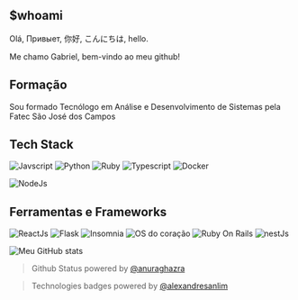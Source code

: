 <!-- Introdução -->
## $whoami
Olá, Привыет, 你好, こんにちは, hello.

Me chamo Gabriel, bem-vindo ao meu github!

<!-- Faculdade -->
## Formação
Sou formado Tecnólogo em Análise e Desenvolvimento de Sistemas pela Fatec São José dos Campos
<!-- Tech stack -->
## Tech Stack
![Javscript](https://img.shields.io/badge/JavaScript-323330?style=for-the-badge&logo=javascript&logoColor=F7DF1E)
![Python](https://img.shields.io/badge/Python-FFD43B?style=for-the-badge&logo=python&logoColor=blue)
![Ruby](https://img.shields.io/badge/Ruby-CC342D?style=for-the-badge&logo=ruby&logoColor=white)
![Typescript](https://img.shields.io/badge/TypeScript-007ACC?style=for-the-badge&logo=typescript&logoColor=white)
![Docker](https://img.shields.io/badge/Docker-2CA5E0?style=for-the-badge&logo=docker&logoColor=white)

![NodeJs](https://img.shields.io/badge/Node%20js-339933?style=for-the-badge&logo=nodedotjs&logoColor=white)

<!-- Ferramentas -->
## Ferramentas e Frameworks
![ReactJs](https://img.shields.io/badge/React-20232A?style=for-the-badge&logo=react&logoColor=61DAFB)
![Flask](https://img.shields.io/badge/Flask-000000?style=for-the-badge&logo=flask&logoColor=white)
![Insomnia](https://img.shields.io/badge/Insomnia-5849be?style=for-the-badge&logo=Insomnia&logoColor=white)
![OS do coração](https://img.shields.io/badge/Linux-FCC624?style=for-the-badge&logo=linux&logoColor=black)
![Ruby On Rails](https://img.shields.io/badge/Ruby_on_Rails-CC0000?style=for-the-badge&logo=ruby-on-rails&logoColor=white)
![nestJs](https://img.shields.io/badge/nestjs-E0234E?style=for-the-badge&logo=nestjs&logoColor=white)
<!-- Github Status -->
![Meu GitHub stats](https://github-readme-stats.vercel.app/api?username=az3vedo&show_icons=true&theme=transparent)
>Github Status powered by <a href="https://github.com/anuraghazra/github-readme-stats">@anuraghazra</a>

>Technologies badges powered by <a href="https://github.com/alexandresanlim/Badges4-README.md-Profile">@alexandresanlim</a>
